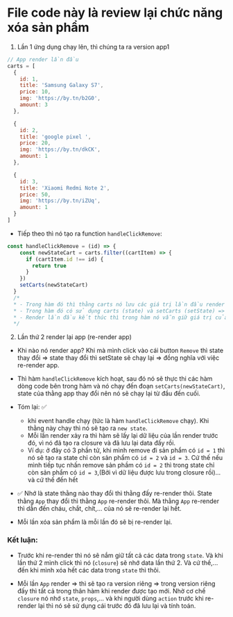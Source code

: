 # File code này là review lại chức năng xóa sản phẩm

1. Lần 1 ứng dụng chạy lên, thì chúng ta ra version app1

```js
// App render lần đầu
carts = [
  {
    id: 1,
    title: 'Samsung Galaxy S7',
    price: 10,
    img: 'https://by.tn/b2G0',
    amount: 3
  },

  {
    id: 2,
    title: 'google pixel ',
    price: 20,
    img: 'https://by.tn/dkCK',
    amount: 1
  },

  {
    id: 3,
    title: 'Xiaomi Redmi Note 2',
    price: 50,
    img: 'https://by.tn/iZUq',
    amount: 1
  }
]
```

- Tiếp theo thì nó tạo ra function `handleClickRemove`:

```js
const handleClickRemove = (id) => {
    const newStateCart = carts.filter((cartItem) => {
      if (cartItem.id !== id) {
        return true
      }
    })
    setCarts(newStateCart)
  }
  /*
  * - Trong hàm đó thì thằng carts nó lưu các giá trị lần đầu render (các sản phẩm trong cái biến carts)
  * - Trong hàm đó có sử dụng carts (state) và setCarts (setState) => nên nó tạo ra luôn closure, nó đóng kín thằng này lại luôn => Closure là App gồm có {carts, setCarts}
  * - Render lần đầu kết thúc thì trong hàm nó vẫn giữ giá trị của carts và setCarts mọi người nhá. Bởi vì hàm handleClickRemove đã tạo ra closure
  */
```

2. Lần thứ 2 render lại app (re-render app)

- Khi nào nó render app? Khi mà mình click vào cái button `Remove` thì state thay đổi => state thay đổi thì setState sẽ chạy lại => đồng nghĩa với việc re-render app.

- Thì hàm `handleClickRemove` kích hoạt, sau đó nó sẽ thực thi các hàm dòng code bên trong hàm và nó chạy đến đoạn `setCarts(newStateCart)`, state của thằng app thay đổi nên nó sẽ chạy lại từ đầu đến cuối.

- Tóm lại: ✅
  - khi event handle chạy (tức là hàm `handleClickRemove` chạy). Khi thằng này chạy thì nó sẽ tạo ra `new state`.
  - Mỗi lần render xảy ra thì hàm sẽ lấy lại dữ liệu của lần render trước đó, vì nó đã tạo ra closure và đã lưu lại data đấy rồi.
  - Ví dụ: ở đây có 3 phần tử, khi mình remove đi sản phẩm có `id = 1` thì nó sẽ tạo ra state chỉ còn sản phẩm có `id = 2` và `id = 3`. Cứ thế nếu mình tiếp tục nhấn remove sản phầm có `id = 2` thì trong state chỉ còn sản phẩm có `id = 3`,(Bởi vì dữ liệu được lưu trong closure rồi)... và cứ thế đến hết

- ✅ Nhớ là state thằng nào thay đổi thì thằng đấy re-render thôi. State thằng `App` thay đổi thì thằng `App` re-render thôi. Mà thằng `App` re-render thì dẫn đến cháu, chắt, chít,... của nó sẽ re-render lại hết.

- Mỗi lần xóa sản phẩm là mỗi lần đó sẽ bị re-render lại.

### Kết luận:

- Trước khi re-render thì nó sẽ nắm giữ tất cả các data trong `state`. Và khi lần thứ 2 mình click thì nó (`closure`) sẽ nhớ data lần thứ 2. Và cứ thế,... đến khi mình xóa hết các data trong `state` thì thôi.

- Mỗi lần `App` render => thì sẽ tạo ra version riêng => trong version riêng đấy thì tất cả trong thân hàm khi render được tạo mới. Nhờ cơ chế `closure` nó nhớ `state`, `props`,... và khi người dùng `action` trước khi re-render lại thì nó sẽ sử dụng cái trước đó đã lưu lại và tính toán.